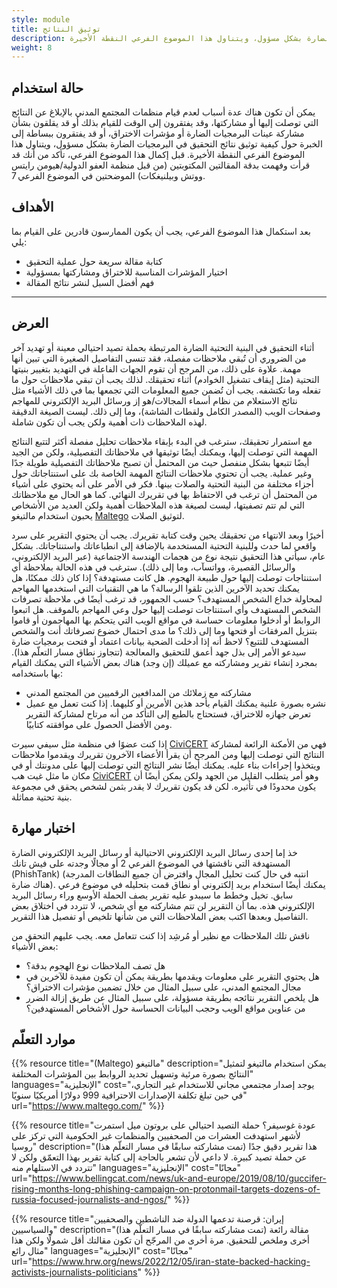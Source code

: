 ```yaml
---
style: module
title: توثيق النتائج
description: يمكن أن تكون هناك عدة أسباب لعدم قيام منظمات المجتمع المدني بالإبلاغ عن النتائج التي توصلت إليها أو مشاركتها، وقد يفتقرون إلى الوقت للقيام بذلك أو قد يقلقون بشأن مشاركة عينات البرمجيات الضارة أو مؤشرات الاختراق، أو قد يفتقرون ببساطة إلى الخبرة حول كيفية توثيق نتائج التحقيق في البرمجيات الضارة بشكل مسؤول، ويتناول هذا الموضوع الفرعي النقطة الأخيرة.
weight: 8
---
```


## حالة استخدام

يمكن أن تكون هناك عدة أسباب لعدم قيام منظمات المجتمع المدني بالإبلاغ عن النتائج التي توصلت إليها أو مشاركتها، وقد يفتقرون إلى الوقت للقيام بذلك أو قد يقلقون بشأن مشاركة عينات البرمجيات الضارة أو مؤشرات الاختراق، أو قد يفتقرون ببساطة إلى الخبرة حول كيفية توثيق نتائج التحقيق في البرمجيات الضارة بشكل مسؤول، ويتناول هذا الموضوع الفرعي النقطة الأخيرة.
قبل إكمال هذا الموضوع الفرعي، تأكد من أنك قد قرأت وفهمت بدقة المقالتين المكتوبتين (من قبل منظمة العفو الدولية/هيومن رايتس ووتش وبيلنيغكات) الموضحتين في الموضوع الفرعي 7.

## الأهداف
 
بعد استكمال هذا الموضوع الفرعي، يجب أن يكون الممارسون قادرين على القيام بما يلي:

- كتابة مقالة سريعة حول عملية التحقيق
- اختيار المؤشرات المناسبة للاختراق ومشاركتها بمسؤولية
- فهم أفضل السبل لنشر نتائج المقالة

---

## العرض 

أثناء التحقيق في البنية التحتية الضارة المرتبطة بحملة تصيد احتيالي معينة أو تهديد آخر من الضروري أن تُبقي ملاحظات مفصلة، فقد تنسى التفاصيل الصغيرة التي تبين أنها مهمة. علاوة على ذلك، من المرجح أن تقوم الجهات الفاعلة في التهديد بتغيير بنيتها التحتية (مثل إيقاف تشغيل الخوادم) أثناء تحقيقك. لذلك يجب أن تبقي ملاحظات حول ما تفعله وما تكتشفه. يجب أن تُضمن جميع المعلومات التي تجمعها بما في ذلك الأشياء مثل نتائج الاستعلام من نظام أسماء المجالات/هو إز ورسائل البريد الإلكتروني للمهاجم وصفحات الويب (المصدر الكامل ولقطات الشاشة)، وما إلى ذلك. ليست الصيغة الدقيقة لهذه الملاحظات ذات أهمية ولكن يجب أن تكون شاملة.

مع استمرار تحقيقك، سترغب في البدء بإبقاء ملاحظات تحليل مفصلة أكثر لتتبع النتائج المهمة التي توصلت إليها، ويمكنك أيضًا توثيقها في ملاحظاتك التفصيلية، ولكن من الجيد أيضًا تتبعها بشكل منفصل حيث من المحتمل أن تصبح ملاحظاتك التفصيلية طويلة جدًا وغير عملية. يجب أن تحتوي ملاحظات النتائج المهمة الخاصة بك على استنتاجاتك حول أجزاء مختلفة من البنية التحتية والصلات بينها. فكر في الأمر على أنه يحتوي على أشياء من المحتمل أن ترغب في الاحتفاظ بها في تقريرك النهائي. كما هو الحال مع ملاحظاتك التي لم تتم تصفيتها، ليست لصيغة هذه الملاحظات أهمية ولكن العديد من الأشخاص يحبون استخدام مالتيغو [Maltego](https://www.maltego.com/) لتوثيق الصلات.

أخيرًا وبعد الانتهاء من تحقيقك يحين وقت كتابة تقريرك.
يجب أن يحتوي التقرير على سرد واقعي لما حدث وللبنية التحتية المستخدمة بالإضافة إلى انطباعاتك واستنتاجاتك. بشكل عام، سيأتي هذا التحقيق نتيجة نوع من هجمات الهندسة الاجتماعية (عبر البريد الإلكتروني، والرسائل القصيرة، وواتسآب، وما إلى ذلك). سترغب في هذه الحالة بملاحظة أي استنتاجات توصلت إليها حول طبيعة الهجوم. هل كانت مستهدفة؟ إذا كان ذلك ممكنًا، هل يمكنك تحديد الآخرين الذين تلقوا الرسالة؟ ما هي التقنيات التي استخدمها المهاجم لمحاولة خداع الشخص المستهدف؟
حسب الجمهور، قد ترغب أيضًا في ملاحظة تصرفات الشخص المستهدف وأي استنتاجات توصلت إليها حول وعي المهاجم بالموقف. هل اتبعوا الروابط أو أدخلوا معلومات حساسة في مواقع الويب التي يتحكم بها المهاجمون أو قاموا بتنزيل المرفقات أو فتحها وما إلى ذلك؟ ما مدى احتمال خضوع تصرفاتك أنت والشخص المستهدف للتتبع؟ لاحظ أنه إذا أدخلت الضحية بيانات اعتماد أو فتحت برمجيات ضارة سيدعو الأمر إلى بذل جهد أعمق للتحقيق والمعالجة (تتجاوز نطاق مسار التعلّم هذا). 
بمجرد إنشاء تقرير ومشاركته مع عميلك (إن وجد) هناك بعض الأشياء التي يمكنك القيام بها باستخدامه:
- مشاركته مع زملائك من المدافعين الرقميين من المجتمع المدني
- نشره بصورة علنية
يمكنك القيام بأحد هذين الأمرين أو كليهما. إذا كنت تعمل مع عميل تعرض جهازه للاختراق، فستحتاج بالطبع إلى التأكد من أنه مرتاح لمشاركة التقرير ومن الأفضل الحصول على موافقته كتابيًا.

إذا كنت عضوًا في منظمة مثل سيفي سيرت [CiviCERT](https://www.civicert.org/) فهي من الأمكنة الرائعة لمشاركة النتائج التي توصلت إليها ومن المرجح أن يقرأ الأعضاء الآخرون تقريرك ويقدموا ملاحظات ويتخذوا إجراءات بناء عليه. 
يمكنك أيضًا نشر النتائج التي توصلت إليها على مدونتك أو في مكان ما مثل غيت هب [CiviCERT](https://www.civicert.org/) وهو أمر يتطلب القليل من الجهد ولكن يمكن أيضًا أن يكون محدودًا في تأثيره. لكن قد يكون تقريرك لا يقدر بثمن لشخص يحقق في مجموعة بنية تحتية مماثلة.


## اختبار مهارة

خذ إما إحدى رسائل البريد الإلكتروني الاحتيالية أو رسائل البريد الإلكتروني الضارة المستهدفة التي ناقشتها في الموضوع الفرعي 2 أو مجالًا وجدته على فيش تانك (PhishTank) (انتبه في حال كنت تحليل المجال وافترض أن جميع النطاقات المدرجة هناك ضارة). يمكنك أيضًا استخدام بريد إلكتروني أو نطاق قمت بتحليله في موضوع فرعي سابق. تخيل وخطط ما سيبدو عليه تقرير يصف الحملة الأوسع وراء رسائل البريد الإلكتروني هذه. بما أن التقرير لن تتم مشاركته مع أي شخص، لا تتردد في اختلاق بعض التفاصيل وبعدها اكتب بعض الملاحظات التي من شأنها تلخيص أو تفصيل هذا التقرير.

 ناقش تلك الملاحظات مع نظير أو مُرشِد إذا كنت تتعامل معه. يجب عليهم التحقق من بعض الأشياء:
 
- هل تصف الملاحظات نوع الهجوم بدقة؟
- هل يحتوي التقرير على معلومات ويقدمها بطريقة يمكن أن تكون مفيدة للآخرين في مجال المجتمع المدني، على سبيل المثال من خلال تضمين مؤشرات الاختراق؟
- هل يلخص التقرير نتائجه بطريقة مسؤولة، على سبيل المثال عن طريق إزالة الضرر من عناوين مواقع الويب وحجب البيانات الحساسة حول الأشخاص المستهدفين؟


## موارد التعلّم


{{% resource title="(Maltego) مالتيغو" description="يمكن استخدام مالتيغو لتمثيل النتائج بصورة مرئية وتسهيل تحديد الروابط بين المؤشرات المختلفة" languages="الإنجليزية" cost="يوجد إصدار مجتمعي مجاني للاستخدام غير التجاري، في حين تبلغ تكلفة الإصدارات الاحترافية 999 دولارًا أمريكيًا سنويًا" url="https://www.maltego.com/" %}}

{{% resource title="عودة غوسيفر؟ حملة التصيد احتيالي على بروتون ميل استمرت لأشهر استهدفت العشرات من الصحفيين والمنظمات غير الحكومية التي تركز على روسيا" description="(تمت مشاركته سابقًا في مسار التعلّم هذا) هذا تقرير دقيق جدًا عن حملة تصيد كبيرة. لا داعي لأن تشعر بالحاجة إلى كتابة تقرير بهذا التعمّق ولكن لا تتردد في الاستلهام منه" languages="الإنجليزية" cost="مجانًا" url="https://www.bellingcat.com/news/uk-and-europe/2019/08/10/guccifer-rising-months-long-phishing-campaign-on-protonmail-targets-dozens-of-russia-focused-journalists-and-ngos/" %}}

{{% resource title="إيران: قرصنة تدعمها الدولة ضد الناشطين والصحفيين والسياسيين" description="(تمت مشاركته سابقًا في مسار التعلّم هذا) مقالة رائعة أخرى وملخص للتحقيق. مرة أخرى من المرجّح أن تكون مقالتك أقل شمولًا ولكن هذا مثال رائع" languages="الإنجليزية" cost="مجانًا" url="https://www.hrw.org/news/2022/12/05/iran-state-backed-hacking-activists-journalists-politicians" %}}

